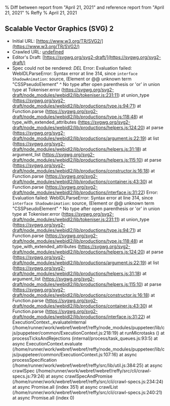 % Diff between report from "April 21, 2021" and reference report from "April 21, 2021"
% Reffy
% April 21, 2021

## Scalable Vector Graphics (SVG) 2

- Initial URL: [https://www.w3.org/TR/SVG2/](https://www.w3.org/TR/SVG2/)
- Crawled URL: [undefined](undefined)
- Editor's Draft: [https://svgwg.org/svg2-draft/](https://svgwg.org/svg2-draft/)
- Spec could not be rendered: *DEL* Error: Evaluation failed: WebIDLParseError: Syntax error at line 314, since `interface ShadowAnimation`:
 source, (Element or @@ unknown term "CSSPseudoElement"
                     ^ No type after open parenthesis or 'or' in union type
    at Tokeniser.error (https://svgwg.org/svg2-draft/node_modules/webidl2/lib/tokeniser.js:231:11)
    at union_type (https://svgwg.org/svg2-draft/node_modules/webidl2/lib/productions/type.js:94:71)
    at Function.parse (https://svgwg.org/svg2-draft/node_modules/webidl2/lib/productions/type.js:118:48)
    at type_with_extended_attributes (https://svgwg.org/svg2-draft/node_modules/webidl2/lib/productions/helpers.js:124:20)
    at parse (https://svgwg.org/svg2-draft/node_modules/webidl2/lib/productions/argument.js:22:19)
    at list (https://svgwg.org/svg2-draft/node_modules/webidl2/lib/productions/helpers.js:31:18)
    at argument_list (https://svgwg.org/svg2-draft/node_modules/webidl2/lib/productions/helpers.js:115:10)
    at parse (https://svgwg.org/svg2-draft/node_modules/webidl2/lib/productions/constructor.js:16:18)
    at Function.parse (https://svgwg.org/svg2-draft/node_modules/webidl2/lib/productions/container.js:43:30)
    at Function.parse (https://svgwg.org/svg2-draft/node_modules/webidl2/lib/productions/interface.js:31:22) Error: Evaluation failed: WebIDLParseError: Syntax error at line 314, since `interface ShadowAnimation`:
 source, (Element or @@ unknown term "CSSPseudoElement"
                     ^ No type after open parenthesis or 'or' in union type
    at Tokeniser.error (https://svgwg.org/svg2-draft/node_modules/webidl2/lib/tokeniser.js:231:11)
    at union_type (https://svgwg.org/svg2-draft/node_modules/webidl2/lib/productions/type.js:94:71)
    at Function.parse (https://svgwg.org/svg2-draft/node_modules/webidl2/lib/productions/type.js:118:48)
    at type_with_extended_attributes (https://svgwg.org/svg2-draft/node_modules/webidl2/lib/productions/helpers.js:124:20)
    at parse (https://svgwg.org/svg2-draft/node_modules/webidl2/lib/productions/argument.js:22:19)
    at list (https://svgwg.org/svg2-draft/node_modules/webidl2/lib/productions/helpers.js:31:18)
    at argument_list (https://svgwg.org/svg2-draft/node_modules/webidl2/lib/productions/helpers.js:115:10)
    at parse (https://svgwg.org/svg2-draft/node_modules/webidl2/lib/productions/constructor.js:16:18)
    at Function.parse (https://svgwg.org/svg2-draft/node_modules/webidl2/lib/productions/container.js:43:30)
    at Function.parse (https://svgwg.org/svg2-draft/node_modules/webidl2/lib/productions/interface.js:31:22)
    at ExecutionContext._evaluateInternal (/home/runner/work/webref/webref/reffy/node_modules/puppeteer/lib/cjs/puppeteer/common/ExecutionContext.js:218:19)
    at runMicrotasks (<anonymous>)
    at processTicksAndRejections (internal/process/task_queues.js:93:5)
    at async ExecutionContext.evaluate (/home/runner/work/webref/webref/reffy/node_modules/puppeteer/lib/cjs/puppeteer/common/ExecutionContext.js:107:16)
    at async processSpecification (/home/runner/work/webref/webref/reffy/src/lib/util.js:384:25)
    at async crawlSpec (/home/runner/work/webref/webref/reffy/src/cli/crawl-specs.js:79:24)
    at async crawlSpecAndPromise (/home/runner/work/webref/webref/reffy/src/cli/crawl-specs.js:234:24)
    at async Promise.all (index 351)
    at async crawlList (/home/runner/work/webref/webref/reffy/src/cli/crawl-specs.js:240:21)
    at async Promise.all (index 0)


